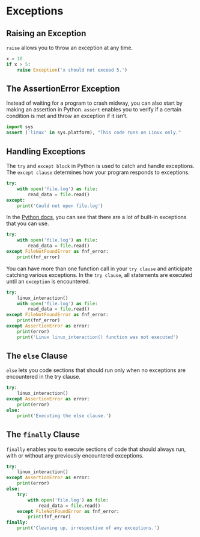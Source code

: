 # Exceptions

## Raising an Exception

`raise` allows you to throw an exception at any time.

```python
x = 10
if x > 5:
    raise Exception('x should not exceed 5.')
```

## The AssertionError Exception

Instead of waiting for a program to crash midway, you can also start by making an assertion in Python. `assert` enables you to verify if a certain condition is met and throw an exception if it isn’t.

```python
import sys
assert ('linux' in sys.platform), "This code runs on Linux only."
```

## Handling Exceptions

The `try` and `except block` in Python is used to catch and handle exceptions. The `except clause` determines how your program responds to exceptions.

```python
try:
    with open('file.log') as file:
        read_data = file.read()
except:
    print('Could not open file.log')
```

In the [Python docs](https://docs.python.org/3/library/exceptions.html), you can see that there are a lot of built-in exceptions that you can use.

```python
try:
    with open('file.log') as file:
        read_data = file.read()
except FileNotFoundError as fnf_error:
    print(fnf_error)
```

You can have more than one function call in your `try clause` and anticipate catching various exceptions. In the `try clause`, all statements are executed until an `exception` is encountered.

```python
try:
    linux_interaction()
    with open('file.log') as file:
        read_data = file.read()
except FileNotFoundError as fnf_error:
    print(fnf_error)
except AssertionError as error:
    print(error)
    print('Linux linux_interaction() function was not executed')
```

## The `else` Clause

`else` lets you code sections that should run only when no exceptions are encountered in the try clause.

```python
try:
    linux_interaction()
except AssertionError as error:
    print(error)
else:
    print('Executing the else clause.')
```

## The `finally` Clause

`finally` enables you to execute sections of code that should always run, with or without any previously encountered exceptions.

```python
try:
    linux_interaction()
except AssertionError as error:
    print(error)
else:
    try:
        with open('file.log') as file:
            read_data = file.read()
    except FileNotFoundError as fnf_error:
        print(fnf_error)
finally:
    print('Cleaning up, irrespective of any exceptions.')
```